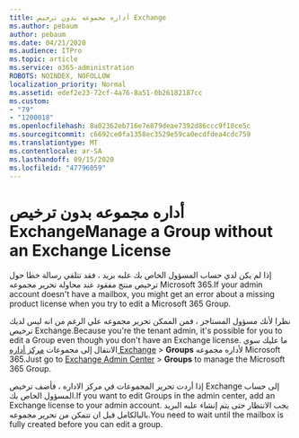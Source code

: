 ```yaml
---
title: أداره مجموعه بدون ترخيص Exchange
ms.author: pebaum
author: pebaum
ms.date: 04/21/2020
ms.audience: ITPro
ms.topic: article
ms.service: o365-administration
ROBOTS: NOINDEX, NOFOLLOW
localization_priority: Normal
ms.assetid: edef2e23-72cf-4a76-8a51-0b26182187cc
ms.custom:
- "79"
- "1200018"
ms.openlocfilehash: 8a02362eb716e7e879deae7392d86ccc9f10ce5c
ms.sourcegitcommit: c6692ce0fa1358ec3529e59ca0ecdfdea4cdc759
ms.translationtype: MT
ms.contentlocale: ar-SA
ms.lasthandoff: 09/15/2020
ms.locfileid: "47796059"
---
```

# <a name="manage-a-group-without-an-exchange-license"></a><span data-ttu-id="5939e-102">أداره مجموعه بدون ترخيص Exchange</span><span class="sxs-lookup"><span data-stu-id="5939e-102">Manage a Group without an Exchange License</span></span>

<span data-ttu-id="5939e-103">إذا لم يكن لدي حساب المسؤول الخاص بك علبه بريد ، فقد تتلقي رسالة خطا حول ترخيص منتج مفقود عند محاولة تحرير مجموعه Microsoft 365.</span><span class="sxs-lookup"><span data-stu-id="5939e-103">If your admin account doesn't have a mailbox, you might get an error about a missing product license when you try to edit a Microsoft 365 Group.</span></span>
  
<span data-ttu-id="5939e-104">نظرا لأنك مسؤول المستاجر ، فمن الممكن تحرير مجموعه علي الرغم من انه ليس لديك ترخيص Exchange.</span><span class="sxs-lookup"><span data-stu-id="5939e-104">Because you're the tenant admin, it's possible for you to edit a Group even though you don't have an Exchange license.</span></span> <span data-ttu-id="5939e-105">ما عليك سوي الانتقال إلى مجموعات [مركز أداره Exchange](https://outlook.office365.com/ecp.aspx) \> **Groups** لأداره مجموعه Microsoft 365.</span><span class="sxs-lookup"><span data-stu-id="5939e-105">Just go to [Exchange Admin Center](https://outlook.office365.com/ecp.aspx) \> **Groups** to manage the Microsoft 365 Group.</span></span>
  
<span data-ttu-id="5939e-106">إذا أردت تحرير المجموعات في مركز الاداره ، فأضف ترخيص Exchange إلى حساب المسؤول الخاص بك.</span><span class="sxs-lookup"><span data-stu-id="5939e-106">If you want to edit Groups in the admin center, add an Exchange license to your admin account.</span></span> <span data-ttu-id="5939e-107">يجب الانتظار حتى يتم إنشاء علبه البريد بالبالكامل قبل ان تتمكن من تحرير مجموعه.</span><span class="sxs-lookup"><span data-stu-id="5939e-107">You need to wait until the mailbox is fully created before you can edit a group.</span></span>
  